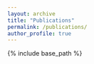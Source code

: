 ```yaml
---
layout: archive
title: "Publications"
permalink: /publications/
author_profile: true
---
```


{% include base_path %}

<style>
div.title,div.ftheader,span.venue,span.highlight{font-weight:600}
h4,div.title,{font-size:100%}
img.img_responsive{width:100%;height:auto;display:block}
div.ftheader a:link,
div.ftheader a:visited,
div.ftsubheader a:link,
div.ftsubheader a:visited{color:#FFFFFF;text-decoration:none}
div.title a:link,
div.title a:visited{color:#000000}
div.authors a:link,
div.authors a:visited{color:#777777}
div.content a:hover,
div.content a:hover div.text,
div.ftsubheader a:hover{text-decoration:underline}
#span.me{color:#000000;font-weight:600;text-decoration:underline}
span.me{color:#000000;font-weight:600}
span.author{white-space:nowrap}
div.header,div.container,div.content,div.img,div.text{display:inline-block;zoom:1;display*:inline;text-align:left;margin-left:auto;margin-right:auto;vertical-align:middle;max-width:960px}
div.header,div.container{min-width:330px}
div.img,div.text{padding-left:10px;padding-right:10px}
div.header{line-height:50px}
div.ftheader,div.ftsubheader{display:inline-block;color:#FFF}
div.ftheader{float:left;padding-left:15px;font-size:1.17em}
div.ftsubheader{float:right;padding-left:20px;padding-right:20px}
div.outercontainer,div.content{padding-top:0px;padding-bottom:0px}
div.container,div.content{width:100%}
div.body{margin-top:50px}
div.content{margin-bottom:10px}
div.heading{text-align:left;position:relative;z-index:1}
div.heading div.img{padding:30px 30px 30px 10px;max-width:30%}
div.heading div.img img{width:200px}
div.heading span.tag{padding-right:15px}
div.heading ul{padding-bottom:0px}
div.publication{padding-top:0px;padding-bottom:20px}
div.publication div.img{max-width:300px;padding-right:0px;padding-top:5px}
div.publication div.text{max-width:650px;text-align:left;vertical-align:top}
div.authors{font-size:100%;color:#777777}
span.venue,span.highlight,
div.publication span.tag{padding-right:0px;font-size:100%}
span.highlight,
span.highlight a:link,
span.highlight a:visited{color:#BB2222}
span.fullvenue{padding-left:8px}
div.anchor{border-top:50px solid transparent;margin-top:-50px}
div.recruit{display:none}
</style>

